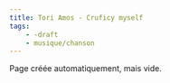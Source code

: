 ```yaml
---
title: Tori Amos - Cruficy myself
tags:
    - -draft
    - musique/chanson
---
```


Page créée automatiquement, mais vide.

